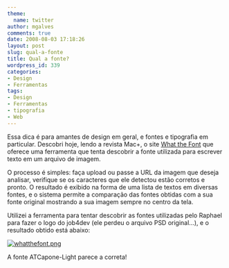 ```yaml
---
theme:
  name: twitter
author: mgalves
comments: true
date: 2008-08-03 17:18:26
layout: post
slug: qual-a-fonte
title: Qual a fonte?
wordpress_id: 339
categories:
- Design
- Ferramentas
tags:
- Design
- Ferramentas
- tipografia
- Web
---
```


Essa dica é para amantes de design em geral, e fontes e tipografia em particular. Descobri hoje, lendo a revista Mac+, o site [What the Font](http://www.myfonts.com/WhatTheFont) que oferece uma ferramenta que tenta descobrir a fonte utilizada para escrever texto em um arquivo de imagem.

O processo é simples: faça upload ou passe a URL da imagem que deseja analisar, verifique se os caracteres que ele detectou estão corretos e pronto. O resultado é exibido na forma de uma lista de textos em diversas fontes, e o sistema permite a comparação das fontes obtidas com a sua fonte original mostrando a sua imagem sempre no centro da tela.

Utilizei a ferramenta para tentar descobrir as fontes utilizadas pelo Raphael para fazer o logo do job4dev (ele perdeu o arquivo PSD original...), e o resultado obtido está abaixo:

[![whatthefont.png](http://beta.log4dev.com/wp-content/uploads/2008/08/whatthefont.png)](http://beta.log4dev.com/wp-content/uploads/2008/08/whatthefont.png)

A fonte ATCapone-Light parece a correta!
